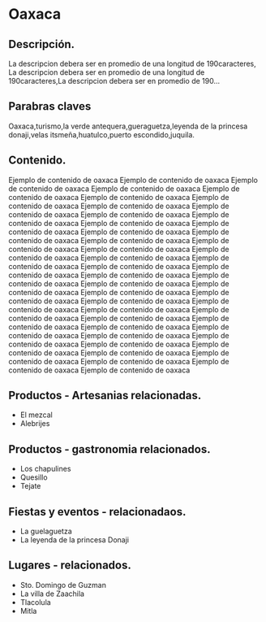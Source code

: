 Oaxaca
==========================================================================================

Descripción.
------------------------------------------------------------------------------------------
La descripcion debera ser en promedio de una longitud de 190caracteres, La descripcion debera ser en promedio de una longitud de 190caracteres,La descripcion debera ser en promedio de 190...

Parabras claves
------------------------------------------------------------------------------------------
Oaxaca,turismo,la verde antequera,gueraguetza,leyenda de la princesa donaji,velas itsmeña,huatulco,puerto escondido,juquila.

Contenido.
-------------------------------------------------------------------------------------------------------------
Ejemplo de contenido de oaxaca Ejemplo de contenido de oaxaca Ejemplo de contenido de oaxaca Ejemplo de contenido de oaxaca Ejemplo de contenido de oaxaca Ejemplo de contenido de oaxaca Ejemplo de contenido de oaxaca Ejemplo de contenido de oaxaca Ejemplo de contenido de oaxaca Ejemplo de contenido de oaxaca Ejemplo de contenido de oaxaca Ejemplo de contenido de oaxaca Ejemplo de contenido de oaxaca Ejemplo de contenido de oaxaca Ejemplo de contenido de oaxaca Ejemplo de contenido de oaxaca Ejemplo de contenido de oaxaca Ejemplo de contenido de oaxaca Ejemplo de contenido de oaxaca Ejemplo de contenido de oaxaca Ejemplo de contenido de oaxaca Ejemplo de contenido de oaxaca Ejemplo de contenido de oaxaca Ejemplo de contenido de oaxaca Ejemplo de contenido de oaxaca Ejemplo de contenido de oaxaca Ejemplo de contenido de oaxaca Ejemplo de contenido de oaxaca Ejemplo de contenido de oaxaca Ejemplo de contenido de oaxaca Ejemplo de contenido de oaxaca Ejemplo de contenido de oaxaca Ejemplo de contenido de oaxaca Ejemplo de contenido de oaxaca Ejemplo de contenido de oaxaca Ejemplo de contenido de oaxaca Ejemplo de contenido de oaxaca Ejemplo de contenido de oaxaca Ejemplo de contenido de oaxaca Ejemplo de contenido de oaxaca Ejemplo de contenido de oaxaca Ejemplo de contenido de oaxaca Ejemplo de contenido de oaxaca Ejemplo de contenido de oaxaca Ejemplo de contenido de oaxaca Ejemplo de contenido de oaxaca 

Productos - Artesanias relacionadas.
------------------------------------------------------
 - El mezcal
 - Alebrijes

Productos - gastronomia relacionados.
------------------------------------------------------
 - Los chapulines
 - Quesillo
 - Tejate

Fiestas y eventos - relacionadaos.
------------------------------------------------------
 - La guelaguetza
 - La leyenda de la princesa Donaji

Lugares - relacionados.
------------------------------------------------------
 - Sto. Domingo de Guzman
 - La villa de Zaachila
 - Tlacolula
 - Mitla
